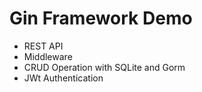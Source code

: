 # Gin Framework Demo
  - REST API
  - Middleware
  - CRUD Operation with SQLite and Gorm
  - JWt Authentication
